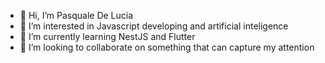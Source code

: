 - 👋 Hi, I’m Pasquale De Lucia
- 👀 I’m interested in Javascript developing and artificial inteligence
- 🌱 I’m currently learning NestJS and Flutter
- 💞️ I’m looking to collaborate on something that can capture my attention
